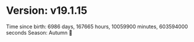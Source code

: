 # Version: v19.1.15
Time since birth: 6986 days, 167665 hours, 10059900 minutes, 603594000 seconds
Season: Autumn 🍁
